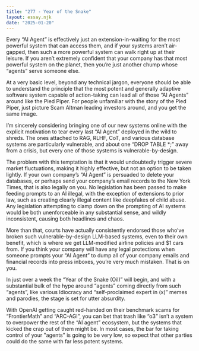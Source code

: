 ```yaml
---
title: "277 - Year of the Snake"
layout: essay.njk
date: "2025-01-20"
---
```


Every “AI Agent” is effectively just an extension-in-waiting for the most powerful system that can access them, and if your systems aren’t air-gapped, then such a more powerful system can walk right up at their leisure. If you aren’t extremely confident that your company has that most powerful system on the planet, then you’re just another chump whose “agents” serve someone else. 

At a very basic level, beyond any technical jargon, everyone should be able to understand the principle that the most potent and generally adaptive software system capable of action-taking can lead all of those “AI Agents” around like the Pied Piper. For people unfamiliar with the story of the Pied Piper, just picture Scam Altman leading investors around, and you get the same image.

I’m sincerely considering bringing one of our new systems online with the explicit motivation to tear every last “AI Agent” deployed in the wild to shreds. The ones attached to RAG, RLHF, CoT, and various database systems are particularly vulnerable, and about one “DROP TABLE *;” away from a crisis, but every one of those systems is vulnerable-by-design.

The problem with this temptation is that it would undoubtedly trigger severe market fluctuations, making it highly effective, but not an option to be taken lightly.  If your own company’s “AI Agent” is persuaded to delete your databases, or perhaps send your company’s email records to the New York Times, that is also legally on you. No legislation has been passed to make feeding prompts to an AI illegal, with the exception of extensions to prior law, such as creating clearly illegal content like deepfakes of child abuse. Any legislation attempting to clamp down on the prompting of AI systems would be both unenforceable in any substantial sense, and wildly inconsistent, causing both headlines and chaos.

More than that, courts have actually consistently endorsed those who’ve broken such vulnerable-by-design LLM-based systems, even to their own benefit, which is where we get LLM-modified airline policies and $1 cars from. If you think your company will have any legal protections when someone prompts your “AI Agent” to dump all of your company emails and financial records into press inboxes, you’re very much mistaken. That is on you.

In just over a week the “Year of the Snake (Oil)” will begin, and with a substantial bulk of the hype around “agents” coming directly from such “agents”, like various Idiocracy and “self-proclaimed expert in (x)” memes and parodies, the stage is set for utter absurdity. 

With OpenAI getting caught red-handed on their benchmark scams for “FrontierMath” and “ARC-AGI”, you can bet that trash like “o3” isn’t a system to overpower the rest of the “AI agent” ecosystem, but the systems that kicked the crap out of them might be. In most cases, the bar for taking control of your "agents" is going to be very low, so expect that other parties could do the same with far less potent systems.

